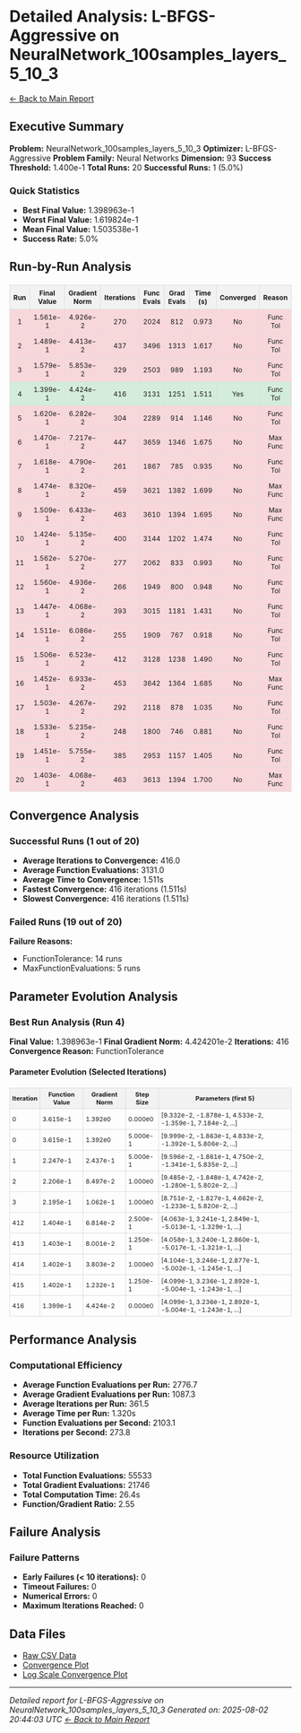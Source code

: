 # Detailed Analysis: L-BFGS-Aggressive on NeuralNetwork_100samples_layers_5_10_3
[← Back to Main Report](benchmark_report.md)
## Executive Summary
**Problem:** NeuralNetwork_100samples_layers_5_10_3
**Optimizer:** L-BFGS-Aggressive
**Problem Family:** Neural Networks
**Dimension:** 93
**Success Threshold:** 1.400e-1
**Total Runs:** 20
**Successful Runs:** 1 (5.0%)

### Quick Statistics
* **Best Final Value:** 1.398963e-1
* **Worst Final Value:** 1.619824e-1
* **Mean Final Value:** 1.503538e-1
* **Success Rate:** 5.0%


## Run-by-Run Analysis
<table style="border-collapse: collapse; width: 100%; margin: 20px 0; font-size: 12px;">
<tr style="background-color: #f2f2f2;">
<th style="border: 1px solid #ddd; padding: 6px; text-align: center;">Run</th>
<th style="border: 1px solid #ddd; padding: 6px; text-align: center;">Final Value</th>
<th style="border: 1px solid #ddd; padding: 6px; text-align: center;">Gradient Norm</th>
<th style="border: 1px solid #ddd; padding: 6px; text-align: center;">Iterations</th>
<th style="border: 1px solid #ddd; padding: 6px; text-align: center;">Func Evals</th>
<th style="border: 1px solid #ddd; padding: 6px; text-align: center;">Grad Evals</th>
<th style="border: 1px solid #ddd; padding: 6px; text-align: center;">Time (s)</th>
<th style="border: 1px solid #ddd; padding: 6px; text-align: center;">Converged</th>
<th style="border: 1px solid #ddd; padding: 6px; text-align: center;">Reason</th>
</tr>
<tr style="background-color: #f8d7da;">
<td style="border: 1px solid #ddd; padding: 6px; text-align: center;">1</td>
<td style="border: 1px solid #ddd; padding: 6px; text-align: center;">1.561e-1</td>
<td style="border: 1px solid #ddd; padding: 6px; text-align: center;">4.926e-2</td>
<td style="border: 1px solid #ddd; padding: 6px; text-align: center;">270</td>
<td style="border: 1px solid #ddd; padding: 6px; text-align: center;">2024</td>
<td style="border: 1px solid #ddd; padding: 6px; text-align: center;">812</td>
<td style="border: 1px solid #ddd; padding: 6px; text-align: center;">0.973</td>
<td style="border: 1px solid #ddd; padding: 6px; text-align: center;">No</td>
<td style="border: 1px solid #ddd; padding: 6px; text-align: center;">Func Tol</td>
</tr>
<tr style="background-color: #f8d7da;">
<td style="border: 1px solid #ddd; padding: 6px; text-align: center;">2</td>
<td style="border: 1px solid #ddd; padding: 6px; text-align: center;">1.489e-1</td>
<td style="border: 1px solid #ddd; padding: 6px; text-align: center;">4.413e-2</td>
<td style="border: 1px solid #ddd; padding: 6px; text-align: center;">437</td>
<td style="border: 1px solid #ddd; padding: 6px; text-align: center;">3496</td>
<td style="border: 1px solid #ddd; padding: 6px; text-align: center;">1313</td>
<td style="border: 1px solid #ddd; padding: 6px; text-align: center;">1.617</td>
<td style="border: 1px solid #ddd; padding: 6px; text-align: center;">No</td>
<td style="border: 1px solid #ddd; padding: 6px; text-align: center;">Func Tol</td>
</tr>
<tr style="background-color: #f8d7da;">
<td style="border: 1px solid #ddd; padding: 6px; text-align: center;">3</td>
<td style="border: 1px solid #ddd; padding: 6px; text-align: center;">1.579e-1</td>
<td style="border: 1px solid #ddd; padding: 6px; text-align: center;">5.853e-2</td>
<td style="border: 1px solid #ddd; padding: 6px; text-align: center;">329</td>
<td style="border: 1px solid #ddd; padding: 6px; text-align: center;">2503</td>
<td style="border: 1px solid #ddd; padding: 6px; text-align: center;">989</td>
<td style="border: 1px solid #ddd; padding: 6px; text-align: center;">1.193</td>
<td style="border: 1px solid #ddd; padding: 6px; text-align: center;">No</td>
<td style="border: 1px solid #ddd; padding: 6px; text-align: center;">Func Tol</td>
</tr>
<tr style="background-color: #d4edda;">
<td style="border: 1px solid #ddd; padding: 6px; text-align: center;">4</td>
<td style="border: 1px solid #ddd; padding: 6px; text-align: center;">1.399e-1</td>
<td style="border: 1px solid #ddd; padding: 6px; text-align: center;">4.424e-2</td>
<td style="border: 1px solid #ddd; padding: 6px; text-align: center;">416</td>
<td style="border: 1px solid #ddd; padding: 6px; text-align: center;">3131</td>
<td style="border: 1px solid #ddd; padding: 6px; text-align: center;">1251</td>
<td style="border: 1px solid #ddd; padding: 6px; text-align: center;">1.511</td>
<td style="border: 1px solid #ddd; padding: 6px; text-align: center;">Yes</td>
<td style="border: 1px solid #ddd; padding: 6px; text-align: center;">Func Tol</td>
</tr>
<tr style="background-color: #f8d7da;">
<td style="border: 1px solid #ddd; padding: 6px; text-align: center;">5</td>
<td style="border: 1px solid #ddd; padding: 6px; text-align: center;">1.620e-1</td>
<td style="border: 1px solid #ddd; padding: 6px; text-align: center;">6.282e-2</td>
<td style="border: 1px solid #ddd; padding: 6px; text-align: center;">304</td>
<td style="border: 1px solid #ddd; padding: 6px; text-align: center;">2289</td>
<td style="border: 1px solid #ddd; padding: 6px; text-align: center;">914</td>
<td style="border: 1px solid #ddd; padding: 6px; text-align: center;">1.146</td>
<td style="border: 1px solid #ddd; padding: 6px; text-align: center;">No</td>
<td style="border: 1px solid #ddd; padding: 6px; text-align: center;">Func Tol</td>
</tr>
<tr style="background-color: #f8d7da;">
<td style="border: 1px solid #ddd; padding: 6px; text-align: center;">6</td>
<td style="border: 1px solid #ddd; padding: 6px; text-align: center;">1.470e-1</td>
<td style="border: 1px solid #ddd; padding: 6px; text-align: center;">7.217e-2</td>
<td style="border: 1px solid #ddd; padding: 6px; text-align: center;">447</td>
<td style="border: 1px solid #ddd; padding: 6px; text-align: center;">3659</td>
<td style="border: 1px solid #ddd; padding: 6px; text-align: center;">1346</td>
<td style="border: 1px solid #ddd; padding: 6px; text-align: center;">1.675</td>
<td style="border: 1px solid #ddd; padding: 6px; text-align: center;">No</td>
<td style="border: 1px solid #ddd; padding: 6px; text-align: center;">Max Func</td>
</tr>
<tr style="background-color: #f8d7da;">
<td style="border: 1px solid #ddd; padding: 6px; text-align: center;">7</td>
<td style="border: 1px solid #ddd; padding: 6px; text-align: center;">1.618e-1</td>
<td style="border: 1px solid #ddd; padding: 6px; text-align: center;">4.790e-2</td>
<td style="border: 1px solid #ddd; padding: 6px; text-align: center;">261</td>
<td style="border: 1px solid #ddd; padding: 6px; text-align: center;">1867</td>
<td style="border: 1px solid #ddd; padding: 6px; text-align: center;">785</td>
<td style="border: 1px solid #ddd; padding: 6px; text-align: center;">0.935</td>
<td style="border: 1px solid #ddd; padding: 6px; text-align: center;">No</td>
<td style="border: 1px solid #ddd; padding: 6px; text-align: center;">Func Tol</td>
</tr>
<tr style="background-color: #f8d7da;">
<td style="border: 1px solid #ddd; padding: 6px; text-align: center;">8</td>
<td style="border: 1px solid #ddd; padding: 6px; text-align: center;">1.474e-1</td>
<td style="border: 1px solid #ddd; padding: 6px; text-align: center;">8.320e-2</td>
<td style="border: 1px solid #ddd; padding: 6px; text-align: center;">459</td>
<td style="border: 1px solid #ddd; padding: 6px; text-align: center;">3621</td>
<td style="border: 1px solid #ddd; padding: 6px; text-align: center;">1382</td>
<td style="border: 1px solid #ddd; padding: 6px; text-align: center;">1.699</td>
<td style="border: 1px solid #ddd; padding: 6px; text-align: center;">No</td>
<td style="border: 1px solid #ddd; padding: 6px; text-align: center;">Max Func</td>
</tr>
<tr style="background-color: #f8d7da;">
<td style="border: 1px solid #ddd; padding: 6px; text-align: center;">9</td>
<td style="border: 1px solid #ddd; padding: 6px; text-align: center;">1.509e-1</td>
<td style="border: 1px solid #ddd; padding: 6px; text-align: center;">6.433e-2</td>
<td style="border: 1px solid #ddd; padding: 6px; text-align: center;">463</td>
<td style="border: 1px solid #ddd; padding: 6px; text-align: center;">3610</td>
<td style="border: 1px solid #ddd; padding: 6px; text-align: center;">1394</td>
<td style="border: 1px solid #ddd; padding: 6px; text-align: center;">1.695</td>
<td style="border: 1px solid #ddd; padding: 6px; text-align: center;">No</td>
<td style="border: 1px solid #ddd; padding: 6px; text-align: center;">Max Func</td>
</tr>
<tr style="background-color: #f8d7da;">
<td style="border: 1px solid #ddd; padding: 6px; text-align: center;">10</td>
<td style="border: 1px solid #ddd; padding: 6px; text-align: center;">1.424e-1</td>
<td style="border: 1px solid #ddd; padding: 6px; text-align: center;">5.135e-2</td>
<td style="border: 1px solid #ddd; padding: 6px; text-align: center;">400</td>
<td style="border: 1px solid #ddd; padding: 6px; text-align: center;">3144</td>
<td style="border: 1px solid #ddd; padding: 6px; text-align: center;">1202</td>
<td style="border: 1px solid #ddd; padding: 6px; text-align: center;">1.474</td>
<td style="border: 1px solid #ddd; padding: 6px; text-align: center;">No</td>
<td style="border: 1px solid #ddd; padding: 6px; text-align: center;">Func Tol</td>
</tr>
<tr style="background-color: #f8d7da;">
<td style="border: 1px solid #ddd; padding: 6px; text-align: center;">11</td>
<td style="border: 1px solid #ddd; padding: 6px; text-align: center;">1.562e-1</td>
<td style="border: 1px solid #ddd; padding: 6px; text-align: center;">5.270e-2</td>
<td style="border: 1px solid #ddd; padding: 6px; text-align: center;">277</td>
<td style="border: 1px solid #ddd; padding: 6px; text-align: center;">2062</td>
<td style="border: 1px solid #ddd; padding: 6px; text-align: center;">833</td>
<td style="border: 1px solid #ddd; padding: 6px; text-align: center;">0.993</td>
<td style="border: 1px solid #ddd; padding: 6px; text-align: center;">No</td>
<td style="border: 1px solid #ddd; padding: 6px; text-align: center;">Func Tol</td>
</tr>
<tr style="background-color: #f8d7da;">
<td style="border: 1px solid #ddd; padding: 6px; text-align: center;">12</td>
<td style="border: 1px solid #ddd; padding: 6px; text-align: center;">1.560e-1</td>
<td style="border: 1px solid #ddd; padding: 6px; text-align: center;">4.936e-2</td>
<td style="border: 1px solid #ddd; padding: 6px; text-align: center;">266</td>
<td style="border: 1px solid #ddd; padding: 6px; text-align: center;">1949</td>
<td style="border: 1px solid #ddd; padding: 6px; text-align: center;">800</td>
<td style="border: 1px solid #ddd; padding: 6px; text-align: center;">0.948</td>
<td style="border: 1px solid #ddd; padding: 6px; text-align: center;">No</td>
<td style="border: 1px solid #ddd; padding: 6px; text-align: center;">Func Tol</td>
</tr>
<tr style="background-color: #f8d7da;">
<td style="border: 1px solid #ddd; padding: 6px; text-align: center;">13</td>
<td style="border: 1px solid #ddd; padding: 6px; text-align: center;">1.447e-1</td>
<td style="border: 1px solid #ddd; padding: 6px; text-align: center;">4.068e-2</td>
<td style="border: 1px solid #ddd; padding: 6px; text-align: center;">393</td>
<td style="border: 1px solid #ddd; padding: 6px; text-align: center;">3015</td>
<td style="border: 1px solid #ddd; padding: 6px; text-align: center;">1181</td>
<td style="border: 1px solid #ddd; padding: 6px; text-align: center;">1.431</td>
<td style="border: 1px solid #ddd; padding: 6px; text-align: center;">No</td>
<td style="border: 1px solid #ddd; padding: 6px; text-align: center;">Func Tol</td>
</tr>
<tr style="background-color: #f8d7da;">
<td style="border: 1px solid #ddd; padding: 6px; text-align: center;">14</td>
<td style="border: 1px solid #ddd; padding: 6px; text-align: center;">1.511e-1</td>
<td style="border: 1px solid #ddd; padding: 6px; text-align: center;">6.086e-2</td>
<td style="border: 1px solid #ddd; padding: 6px; text-align: center;">255</td>
<td style="border: 1px solid #ddd; padding: 6px; text-align: center;">1909</td>
<td style="border: 1px solid #ddd; padding: 6px; text-align: center;">767</td>
<td style="border: 1px solid #ddd; padding: 6px; text-align: center;">0.918</td>
<td style="border: 1px solid #ddd; padding: 6px; text-align: center;">No</td>
<td style="border: 1px solid #ddd; padding: 6px; text-align: center;">Func Tol</td>
</tr>
<tr style="background-color: #f8d7da;">
<td style="border: 1px solid #ddd; padding: 6px; text-align: center;">15</td>
<td style="border: 1px solid #ddd; padding: 6px; text-align: center;">1.506e-1</td>
<td style="border: 1px solid #ddd; padding: 6px; text-align: center;">6.523e-2</td>
<td style="border: 1px solid #ddd; padding: 6px; text-align: center;">412</td>
<td style="border: 1px solid #ddd; padding: 6px; text-align: center;">3128</td>
<td style="border: 1px solid #ddd; padding: 6px; text-align: center;">1238</td>
<td style="border: 1px solid #ddd; padding: 6px; text-align: center;">1.490</td>
<td style="border: 1px solid #ddd; padding: 6px; text-align: center;">No</td>
<td style="border: 1px solid #ddd; padding: 6px; text-align: center;">Func Tol</td>
</tr>
<tr style="background-color: #f8d7da;">
<td style="border: 1px solid #ddd; padding: 6px; text-align: center;">16</td>
<td style="border: 1px solid #ddd; padding: 6px; text-align: center;">1.452e-1</td>
<td style="border: 1px solid #ddd; padding: 6px; text-align: center;">6.933e-2</td>
<td style="border: 1px solid #ddd; padding: 6px; text-align: center;">453</td>
<td style="border: 1px solid #ddd; padding: 6px; text-align: center;">3642</td>
<td style="border: 1px solid #ddd; padding: 6px; text-align: center;">1364</td>
<td style="border: 1px solid #ddd; padding: 6px; text-align: center;">1.685</td>
<td style="border: 1px solid #ddd; padding: 6px; text-align: center;">No</td>
<td style="border: 1px solid #ddd; padding: 6px; text-align: center;">Max Func</td>
</tr>
<tr style="background-color: #f8d7da;">
<td style="border: 1px solid #ddd; padding: 6px; text-align: center;">17</td>
<td style="border: 1px solid #ddd; padding: 6px; text-align: center;">1.503e-1</td>
<td style="border: 1px solid #ddd; padding: 6px; text-align: center;">4.267e-2</td>
<td style="border: 1px solid #ddd; padding: 6px; text-align: center;">292</td>
<td style="border: 1px solid #ddd; padding: 6px; text-align: center;">2118</td>
<td style="border: 1px solid #ddd; padding: 6px; text-align: center;">878</td>
<td style="border: 1px solid #ddd; padding: 6px; text-align: center;">1.035</td>
<td style="border: 1px solid #ddd; padding: 6px; text-align: center;">No</td>
<td style="border: 1px solid #ddd; padding: 6px; text-align: center;">Func Tol</td>
</tr>
<tr style="background-color: #f8d7da;">
<td style="border: 1px solid #ddd; padding: 6px; text-align: center;">18</td>
<td style="border: 1px solid #ddd; padding: 6px; text-align: center;">1.533e-1</td>
<td style="border: 1px solid #ddd; padding: 6px; text-align: center;">5.235e-2</td>
<td style="border: 1px solid #ddd; padding: 6px; text-align: center;">248</td>
<td style="border: 1px solid #ddd; padding: 6px; text-align: center;">1800</td>
<td style="border: 1px solid #ddd; padding: 6px; text-align: center;">746</td>
<td style="border: 1px solid #ddd; padding: 6px; text-align: center;">0.881</td>
<td style="border: 1px solid #ddd; padding: 6px; text-align: center;">No</td>
<td style="border: 1px solid #ddd; padding: 6px; text-align: center;">Func Tol</td>
</tr>
<tr style="background-color: #f8d7da;">
<td style="border: 1px solid #ddd; padding: 6px; text-align: center;">19</td>
<td style="border: 1px solid #ddd; padding: 6px; text-align: center;">1.451e-1</td>
<td style="border: 1px solid #ddd; padding: 6px; text-align: center;">5.755e-2</td>
<td style="border: 1px solid #ddd; padding: 6px; text-align: center;">385</td>
<td style="border: 1px solid #ddd; padding: 6px; text-align: center;">2953</td>
<td style="border: 1px solid #ddd; padding: 6px; text-align: center;">1157</td>
<td style="border: 1px solid #ddd; padding: 6px; text-align: center;">1.405</td>
<td style="border: 1px solid #ddd; padding: 6px; text-align: center;">No</td>
<td style="border: 1px solid #ddd; padding: 6px; text-align: center;">Func Tol</td>
</tr>
<tr style="background-color: #f8d7da;">
<td style="border: 1px solid #ddd; padding: 6px; text-align: center;">20</td>
<td style="border: 1px solid #ddd; padding: 6px; text-align: center;">1.403e-1</td>
<td style="border: 1px solid #ddd; padding: 6px; text-align: center;">4.068e-2</td>
<td style="border: 1px solid #ddd; padding: 6px; text-align: center;">463</td>
<td style="border: 1px solid #ddd; padding: 6px; text-align: center;">3613</td>
<td style="border: 1px solid #ddd; padding: 6px; text-align: center;">1394</td>
<td style="border: 1px solid #ddd; padding: 6px; text-align: center;">1.700</td>
<td style="border: 1px solid #ddd; padding: 6px; text-align: center;">No</td>
<td style="border: 1px solid #ddd; padding: 6px; text-align: center;">Max Func</td>
</tr>
</table>

## Convergence Analysis

### Successful Runs (1 out of 20)

* **Average Iterations to Convergence:** 416.0
* **Average Function Evaluations:** 3131.0
* **Average Time to Convergence:** 1.511s
* **Fastest Convergence:** 416 iterations (1.511s)
* **Slowest Convergence:** 416 iterations (1.511s)

### Failed Runs (19 out of 20)

**Failure Reasons:**
- FunctionTolerance: 14 runs
- MaxFunctionEvaluations: 5 runs

## Parameter Evolution Analysis

### Best Run Analysis (Run 4)
**Final Value:** 1.398963e-1
**Final Gradient Norm:** 4.424201e-2
**Iterations:** 416
**Convergence Reason:** FunctionTolerance

#### Parameter Evolution (Selected Iterations)

<table style="border-collapse: collapse; width: 100%; margin: 20px 0; font-size: 11px;">
<tr style="background-color: #f2f2f2;">
<th style="border: 1px solid #ddd; padding: 4px;">Iteration</th>
<th style="border: 1px solid #ddd; padding: 4px;">Function Value</th>
<th style="border: 1px solid #ddd; padding: 4px;">Gradient Norm</th>
<th style="border: 1px solid #ddd; padding: 4px;">Step Size</th>
<th style="border: 1px solid #ddd; padding: 4px;">Parameters (first 5)</th>
</tr>
<tr><td style="border: 1px solid #ddd; padding: 4px;">0</td><td style="border: 1px solid #ddd; padding: 4px;">3.615e-1</td><td style="border: 1px solid #ddd; padding: 4px;">1.392e0</td><td style="border: 1px solid #ddd; padding: 4px;">0.000e0</td><td style="border: 1px solid #ddd; padding: 4px;">[9.332e-2, -1.878e-1, 4.533e-2, -1.359e-1, 7.184e-2, ...]</td></tr>
<tr><td style="border: 1px solid #ddd; padding: 4px;">0</td><td style="border: 1px solid #ddd; padding: 4px;">3.615e-1</td><td style="border: 1px solid #ddd; padding: 4px;">1.392e0</td><td style="border: 1px solid #ddd; padding: 4px;">5.000e-1</td><td style="border: 1px solid #ddd; padding: 4px;">[9.999e-2, -1.863e-1, 4.833e-2, -1.392e-1, 5.806e-2, ...]</td></tr>
<tr><td style="border: 1px solid #ddd; padding: 4px;">1</td><td style="border: 1px solid #ddd; padding: 4px;">2.247e-1</td><td style="border: 1px solid #ddd; padding: 4px;">2.437e-1</td><td style="border: 1px solid #ddd; padding: 4px;">5.000e-1</td><td style="border: 1px solid #ddd; padding: 4px;">[9.596e-2, -1.861e-1, 4.750e-2, -1.341e-1, 5.835e-2, ...]</td></tr>
<tr><td style="border: 1px solid #ddd; padding: 4px;">2</td><td style="border: 1px solid #ddd; padding: 4px;">2.206e-1</td><td style="border: 1px solid #ddd; padding: 4px;">8.497e-2</td><td style="border: 1px solid #ddd; padding: 4px;">1.000e0</td><td style="border: 1px solid #ddd; padding: 4px;">[9.485e-2, -1.848e-1, 4.742e-2, -1.280e-1, 5.802e-2, ...]</td></tr>
<tr><td style="border: 1px solid #ddd; padding: 4px;">3</td><td style="border: 1px solid #ddd; padding: 4px;">2.195e-1</td><td style="border: 1px solid #ddd; padding: 4px;">1.062e-1</td><td style="border: 1px solid #ddd; padding: 4px;">1.000e0</td><td style="border: 1px solid #ddd; padding: 4px;">[8.751e-2, -1.827e-1, 4.662e-2, -1.233e-1, 5.820e-2, ...]</td></tr>
<tr><td style="border: 1px solid #ddd; padding: 4px;">412</td><td style="border: 1px solid #ddd; padding: 4px;">1.404e-1</td><td style="border: 1px solid #ddd; padding: 4px;">6.814e-2</td><td style="border: 1px solid #ddd; padding: 4px;">2.500e-1</td><td style="border: 1px solid #ddd; padding: 4px;">[4.063e-1, 3.241e-1, 2.849e-1, -5.013e-1, -1.329e-1, ...]</td></tr>
<tr><td style="border: 1px solid #ddd; padding: 4px;">413</td><td style="border: 1px solid #ddd; padding: 4px;">1.403e-1</td><td style="border: 1px solid #ddd; padding: 4px;">8.001e-2</td><td style="border: 1px solid #ddd; padding: 4px;">1.250e-1</td><td style="border: 1px solid #ddd; padding: 4px;">[4.058e-1, 3.240e-1, 2.860e-1, -5.017e-1, -1.321e-1, ...]</td></tr>
<tr><td style="border: 1px solid #ddd; padding: 4px;">414</td><td style="border: 1px solid #ddd; padding: 4px;">1.402e-1</td><td style="border: 1px solid #ddd; padding: 4px;">3.803e-2</td><td style="border: 1px solid #ddd; padding: 4px;">1.000e0</td><td style="border: 1px solid #ddd; padding: 4px;">[4.104e-1, 3.246e-1, 2.877e-1, -5.002e-1, -1.245e-1, ...]</td></tr>
<tr><td style="border: 1px solid #ddd; padding: 4px;">415</td><td style="border: 1px solid #ddd; padding: 4px;">1.402e-1</td><td style="border: 1px solid #ddd; padding: 4px;">1.232e-1</td><td style="border: 1px solid #ddd; padding: 4px;">1.250e-1</td><td style="border: 1px solid #ddd; padding: 4px;">[4.099e-1, 3.236e-1, 2.892e-1, -5.004e-1, -1.243e-1, ...]</td></tr>
<tr><td style="border: 1px solid #ddd; padding: 4px;">416</td><td style="border: 1px solid #ddd; padding: 4px;">1.399e-1</td><td style="border: 1px solid #ddd; padding: 4px;">4.424e-2</td><td style="border: 1px solid #ddd; padding: 4px;">0.000e0</td><td style="border: 1px solid #ddd; padding: 4px;">[4.099e-1, 3.236e-1, 2.892e-1, -5.004e-1, -1.243e-1, ...]</td></tr>
</table>

## Performance Analysis

### Computational Efficiency
- **Average Function Evaluations per Run:** 2776.7
- **Average Gradient Evaluations per Run:** 1087.3
- **Average Iterations per Run:** 361.5
- **Average Time per Run:** 1.320s
- **Function Evaluations per Second:** 2103.1
- **Iterations per Second:** 273.8
### Resource Utilization
- **Total Function Evaluations:** 55533
- **Total Gradient Evaluations:** 21746
- **Total Computation Time:** 26.4s
- **Function/Gradient Ratio:** 2.55
## Failure Analysis

### Failure Patterns
- **Early Failures (< 10 iterations):** 0
- **Timeout Failures:** 0
- **Numerical Errors:** 0
- **Maximum Iterations Reached:** 0


## Data Files
* [Raw CSV Data](../data/problems/NeuralNetwork_100samples_layers_5_10_3_results.csv)
* [Convergence Plot](../plots/NeuralNetwork_100samples_layers_5_10_3.png)
* [Log Scale Convergence Plot](../plots/NeuralNetwork_100samples_layers_5_10_3_log.png)


---
*Detailed report for L-BFGS-Aggressive on NeuralNetwork_100samples_layers_5_10_3*
*Generated on: 2025-08-02 20:44:03 UTC*
*[← Back to Main Report](../benchmark_report.md)*
